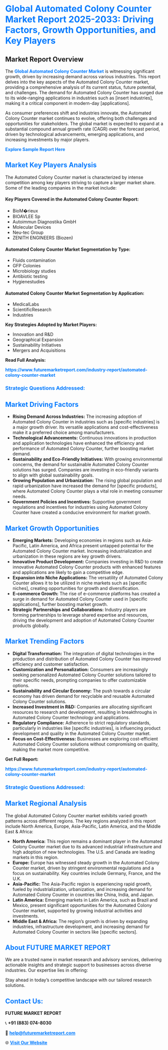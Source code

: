 <h1 style="color: #007BFF;">Global Automated Colony Counter Market Report 2025-2033: Driving Factors, Growth Opportunities, and Key Players</h1>

<section id="overview">
<h2>Market Report Overview</h2>
<p>The <a href="https://www.futuremarketreport.com/industry-report/automated-colony-counter-market" style="color: #007BFF; text-decoration: none;"><strong>Global Automated Colony Counter Market</strong></a> is witnessing significant growth, driven by increasing demand across various industries. This report delves into the key aspects of the Automated Colony Counter market, providing a comprehensive analysis of its current status, future potential, and challenges. The demand for Automated Colony Counter has surged due to its wide-ranging applications in industries such as [insert industries], making it a critical component in modern-day [applications].</p>
<p>As consumer preferences shift and industries innovate, the Automated Colony Counter market continues to evolve, offering both challenges and opportunities for stakeholders. The global market is expected to expand at a substantial compound annual growth rate (CAGR) over the forecast period, driven by technological advancements, emerging applications, and increasing investments by major players.</p>
</section>

<section id="overview">
<p><a href="https://www.futuremarketreport.com/request-sample/reportId=42383" style="color: #007BFF; text-decoration: none;"><strong>Explore Sample Report Here</strong></a></p>
</section>

<section id="key-players">
<h2 style="color: #007BFF;">Market Key Players Analysis</h2>
<p>The Automated Colony Counter market is characterized by intense competition among key players striving to capture a larger market share. Some of the leading companies in the market include:</p>
<h4>Key Players Covered in the Automated Colony Counter Report:</h4>
<ul><li>BioM�rieux</li><li>BIOAVLEE Sp</li><li>Autoimmun Diagnostika GmbH</li><li>Molecular Devices</li><li>Neu-tec Group</li><li>ZENITH ENGINEERS (Biozen)</li></ul>
<h4>Automated Colony Counter Market Segmentation by Type:</h4>
<ul><li>Fluids contamination</li><li>GFP Colonies</li><li>Microbiology studies</li><li>Antibiotic testing</li><li>Hygienestudies</li></ul>

<h4>Automated Colony Counter Market Segmentation by Application:</h4>
<ul><li>MedicalLabs</li><li>ScientificResearch</li><li>Industries</li></ul>
<p><strong>Key Strategies Adopted by Market Players:</strong></p>
<ul>
<li>Innovation and R&D</li>
<li>Geographical Expansion</li>
<li>Sustainability Initiatives</li>
<li>Mergers and Acquisitions</li>
</ul>
</section>

<section>
<p><strong>Read Full Analysis: </strong></p><a href="https://www.futuremarketreport.com/industry-report/automated-colony-counter-market" style="color: #007BFF; text-decoration: none;"><strong>https://www.futuremarketreport.com/industry-report/automated-colony-counter-market</strong></a>
<h3 style="color: #007BFF;">Strategic Questions Addressed:</h3>
</section>

<section id="driving-factors">
<h2 style="color: #007BFF;">Market Driving Factors</h2>
<ul>
<li><strong>Rising Demand Across Industries:</strong> The increasing adoption of Automated Colony Counter in industries such as [specific industries] is a major growth driver. Its versatile applications and cost-effectiveness make it a preferred choice among manufacturers.</li>
<li><strong>Technological Advancements:</strong> Continuous innovations in production and application technologies have enhanced the efficiency and performance of Automated Colony Counter, further boosting market demand.</li>
<li><strong>Sustainability and Eco-Friendly Initiatives:</strong> With growing environmental concerns, the demand for sustainable Automated Colony Counter solutions has surged. Companies are investing in eco-friendly variants to align with global sustainability goals.</li>
<li><strong>Growing Population and Urbanization:</strong> The rising global population and rapid urbanization have increased the demand for [specific products], where Automated Colony Counter plays a vital role in meeting consumer needs.</li>
<li><strong>Government Policies and Incentives:</strong> Supportive government regulations and incentives for industries using Automated Colony Counter have created a conducive environment for market growth.</li>
</ul>
</section>

<section id="growth-opportunities">
<h2 style="color: #007BFF;">Market Growth Opportunities</h2>
<ul>
<li><strong>Emerging Markets:</strong> Developing economies in regions such as Asia-Pacific, Latin America, and Africa present untapped potential for the Automated Colony Counter market. Increasing industrialization and urbanization in these regions are key growth drivers.</li>
<li><strong>Innovative Product Development:</strong> Companies investing in R&D to create innovative Automated Colony Counter products with enhanced features and applications are likely to gain a competitive edge.</li>
<li><strong>Expansion into Niche Applications:</strong> The versatility of Automated Colony Counter allows it to be utilized in niche markets such as [specific niches], creating opportunities for growth and diversification.</li>
<li><strong>E-commerce Growth:</strong> The rise of e-commerce platforms has created a surge in demand for Automated Colony Counter used in [specific applications], further boosting market growth.</li>
<li><strong>Strategic Partnerships and Collaborations:</strong> Industry players are forming partnerships to leverage shared expertise and resources, driving the development and adoption of Automated Colony Counter products globally.</li>
</ul>
</section>

<section id="trending-factors">
<h2 style="color: #007BFF;">Market Trending Factors</h2>
<ul>
<li><strong>Digital Transformation:</strong> The integration of digital technologies in the production and distribution of Automated Colony Counter has improved efficiency and customer satisfaction.</li>
<li><strong>Customization and Personalization:</strong> Consumers are increasingly seeking personalized Automated Colony Counter solutions tailored to their specific needs, prompting companies to offer customizable options.</li>
<li><strong>Sustainability and Circular Economy:</strong> The push towards a circular economy has driven demand for recyclable and reusable Automated Colony Counter solutions.</li>
<li><strong>Increased Investment in R&D:</strong> Companies are allocating significant resources to research and development, resulting in breakthroughs in Automated Colony Counter technology and applications.</li>
<li><strong>Regulatory Compliance:</strong> Adherence to strict regulatory standards, particularly in industries like [specific industries], is influencing product development and quality in the Automated Colony Counter market.</li>
<li><strong>Focus on Cost-Effectiveness:</strong> Businesses are exploring cost-efficient Automated Colony Counter solutions without compromising on quality, making the market more competitive.</li>
</ul>
</section>

<section>
<p><strong>Get Full Report: </strong></p><a href="https://www.futuremarketreport.com/industry-report/automated-colony-counter-market" style="color: #007BFF; text-decoration: none;"><strong>https://www.futuremarketreport.com/industry-report/automated-colony-counter-market</strong></a>
<h3 style="color: #007BFF;">Strategic Questions Addressed:</h3>
</section>


<section id="regional-analysis">
<h2 style="color: #007BFF;">Market Regional Analysis</h2>
<p>The global Automated Colony Counter market exhibits varied growth patterns across different regions. The key regions analyzed in this report include North America, Europe, Asia-Pacific, Latin America, and the Middle East & Africa:</p>
<ul>
<li><strong>North America:</strong> This region remains a dominant player in the Automated Colony Counter market due to its advanced industrial infrastructure and high adoption of new technologies. The U.S. and Canada are leading markets in this region.</li>
<li><strong>Europe:</strong> Europe has witnessed steady growth in the Automated Colony Counter market, driven by stringent environmental regulations and a focus on sustainability. Key countries include Germany, France, and the U.K.</li>
<li><strong>Asia-Pacific:</strong> The Asia-Pacific region is experiencing rapid growth, fueled by industrialization, urbanization, and increasing demand for Automated Colony Counter in countries like China, India, and Japan.</li>
<li><strong>Latin America:</strong> Emerging markets in Latin America, such as Brazil and Mexico, present significant opportunities for the Automated Colony Counter market, supported by growing industrial activities and investments.</li>
<li><strong>Middle East & Africa:</strong> The region’s growth is driven by expanding industries, infrastructure development, and increasing demand for Automated Colony Counter in sectors like [specific sectors].</li>
</ul>
</section>

<footer>
<h2 style="color: #007BFF;">About FUTURE MARKET REPORT</h2>
<p>We are a trusted name in market research and advisory services, delivering actionable insights and strategic support to businesses across diverse industries. Our expertise lies in offering:</p>

<p>Stay ahead in today’s competitive landscape with our tailored research solutions.</p>

<h2 style="color: #007BFF;">Contact Us:</h2>
<p><strong>FUTURE MARKET REPORT</strong></p>
<p>📞 <strong>+91 (883) 074-8030</strong></p>
<p>📧 <strong><a href="mailto:help@futuremarketreport.com" style="color: #007BFF;">help@futuremarketreport.com</a></strong></p>
<p>🌐 <strong><a href="https://www.futuremarketreport.com/" style="color: #007BFF;">Visit Our Website</a></strong></p>
</footer>
